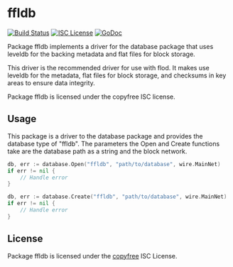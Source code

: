 ffldb
=====

[![Build Status](https://travis-ci.org/bitspill/flod.png?branch=master)](https://travis-ci.org/bitspill/flod)
[![ISC License](http://img.shields.io/badge/license-ISC-blue.svg)](http://copyfree.org)
[![GoDoc](https://godoc.org/github.com/bitspill/flod/database/ffldb?status.png)](http://godoc.org/github.com/bitspill/flod/database/ffldb)

Package ffldb implements a driver for the database package that uses leveldb for
the backing metadata and flat files for block storage.

This driver is the recommended driver for use with flod.  It makes use leveldb
for the metadata, flat files for block storage, and checksums in key areas to
ensure data integrity.

Package ffldb is licensed under the copyfree ISC license.

## Usage

This package is a driver to the database package and provides the database type
of "ffldb".  The parameters the Open and Create functions take are the
database path as a string and the block network.

```Go
db, err := database.Open("ffldb", "path/to/database", wire.MainNet)
if err != nil {
	// Handle error
}
```

```Go
db, err := database.Create("ffldb", "path/to/database", wire.MainNet)
if err != nil {
	// Handle error
}
```

## License

Package ffldb is licensed under the [copyfree](http://copyfree.org) ISC
License.

